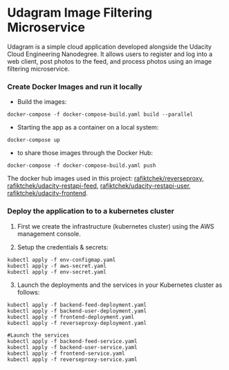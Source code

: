 # Udagram Image Filtering Microservice
Udagram is a simple cloud application developed alongside the Udacity Cloud Engineering Nanodegree. It allows users to register and log into a web client, post photos to the feed, and process photos using an image filtering microservice.

### Create Docker Images and run it locally
* Build the images:
```
docker-compose -f docker-compose-build.yaml build --parallel
```
* Starting the app as a container on a local system:
```
docker-compose up
```
* to share those images through the Docker Hub:
```
docker-compose -f docker-compose-build.yaml push
```
The docker hub images used in this project: [rafiktchek/reverseproxy](https://hub.docker.com/r/rafiktchek/reverseproxy), [rafiktchek/udacity-restapi-feed](https://hub.docker.com/r/rafiktchek/udacity-restapi-feed), [rafiktchek/udacity-restapi-user](https://hub.docker.com/r/rafiktchek/udacity-restapi-user), [rafiktchek/udacity-frontend](https://hub.docker.com/r/rafiktchek/udacity-frontend).

### Deploy the application to to a kubernetes cluster

1. First we create the infrastructure (kubernetes cluster) using the AWS management console.

2. Setup the credentials & secrets:
```
kubectl apply -f env-configmap.yaml
kubectl apply -f aws-secret.yaml
kubectl apply -f env-secret.yaml
```

3. Launch the deployments and the services in your Kubernetes cluster as follows:
```
kubectl apply -f backend-feed-deployment.yaml
kubectl apply -f backend-user-deployment.yaml
kubectl apply -f frontend-deployment.yaml
kubectl apply -f reverseproxy-deployment.yaml

#Launch the services
kubectl apply -f backend-feed-service.yaml
kubectl apply -f backend-user-service.yaml
kubectl apply -f frontend-service.yaml
kubectl apply -f reverseproxy-service.yaml
```
